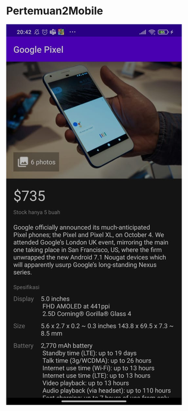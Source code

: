 # Pertemuan2Mobile

![Image of Yaktocat](https://github.com/soffandluffy/Pertemuan2Mobile/blob/view/SS/view.jpeg)
